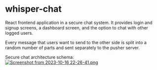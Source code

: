 # whisper-chat
React frontend application in a secure chat system.
It provides login and signup screens, a dashboard screen, and the option to chat with other logged users. 

Every message that users want to send to the other side is split into a random number of parts and sent separately to the pusher server.

Secure chat architecture schema:
<a target="_blank" href="https://imageupload.io/Td7dJOjkbVn5y3C"><img  src="https://imageupload.io/ib/03dKesnMfZfJuJK_1697490579.png" alt="Screenshot from 2023-10-16 22-26-41.png"/></a>
